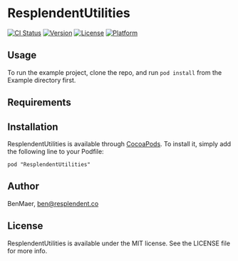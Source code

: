 # ResplendentUtilities

[![CI Status](http://img.shields.io/travis/BenMaer/ResplendentUtilities.svg?style=flat)](https://travis-ci.org/BenMaer/ResplendentUtilities)
[![Version](https://img.shields.io/cocoapods/v/ResplendentUtilities.svg?style=flat)](http://cocoadocs.org/docsets/ResplendentUtilities)
[![License](https://img.shields.io/cocoapods/l/ResplendentUtilities.svg?style=flat)](http://cocoadocs.org/docsets/ResplendentUtilities)
[![Platform](https://img.shields.io/cocoapods/p/ResplendentUtilities.svg?style=flat)](http://cocoadocs.org/docsets/ResplendentUtilities)

## Usage

To run the example project, clone the repo, and run `pod install` from the Example directory first.

## Requirements

## Installation

ResplendentUtilities is available through [CocoaPods](http://cocoapods.org). To install
it, simply add the following line to your Podfile:

    pod "ResplendentUtilities"

## Author

BenMaer, ben@resplendent.co

## License

ResplendentUtilities is available under the MIT license. See the LICENSE file for more info.


